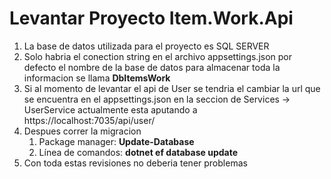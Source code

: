 # Levantar Proyecto Item.Work.Api

1. La base de datos utilizada para el proyecto es SQL SERVER
2. Solo habria el conection string en el archivo appsettings.json por defecto el nombre de la base de datos para almacenar toda la informacion se llama **DbItemsWork**
3. Si al momento de levantar el api de User se tendria el cambiar la url que se encuentra en el appsettings.json en la seccion de Services -> UserService actualmente esta aputando a https://localhost:7035/api/user/
4. Despues correr la migracion
    1. Package manager: **Update-Database**
    2. Línea de comandos: **dotnet ef database update**
5. Con toda estas revisiones no deberia tener problemas